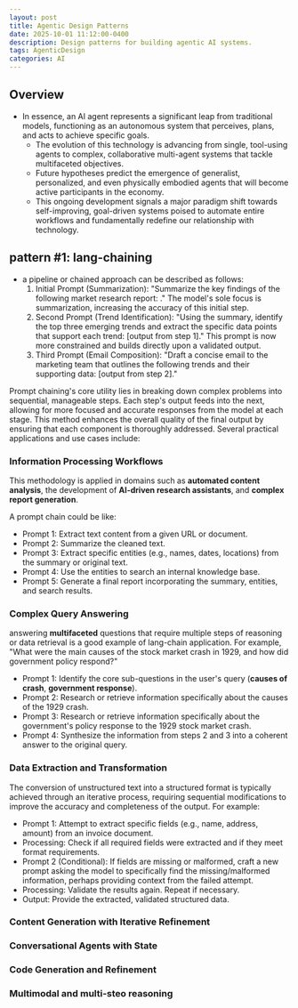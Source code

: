 ```yaml
---
layout: post
title: Agentic Design Patterns
date: 2025-10-01 11:12:00-0400
description: Design patterns for building agentic AI systems.
tags: AgenticDesign 
categories: AI
---
```


## Overview 

- In essence, an AI agent represents a significant leap from traditional models, 
functioning as an autonomous system that perceives, plans, and acts to achieve 
specific goals.
  - The evolution of this technology is advancing from single, tool-using 
agents to complex, collaborative multi-agent systems that tackle multifaceted objectives. 
  - Future hypotheses predict the emergence of generalist, personalized, and even 
physically embodied agents that will become active participants in the economy.
  - This ongoing development signals a major paradigm shift towards self-improving, goal-driven systems poised to automate entire workflows and fundamentally redefine our 
relationship with technology.


## pattern #1: lang-chaining

- a pipeline or chained approach can be described as follows: 
  1. Initial Prompt (Summarization): "Summarize the key findings of the following market research report: ." The model's sole focus is summarization, increasing the 
accuracy of this initial step. 
  2. Second Prompt (Trend Identification): "Using the summary, identify the top three 
emerging trends and extract the specific data points that support each trend: [output 
from step 1]." This prompt is now more constrained and builds directly upon a validated 
output. 
  3. Third Prompt (Email Composition): "Draft a concise email to the marketing team that 
outlines the following trends and their supporting data: [output from step 2]."


Prompt chaining's core utility lies in breaking down complex problems into sequential, manageable steps. Each step's output feeds into the next, allowing for more focused and accurate responses from the model at each stage. This method enhances the overall quality of the final output by ensuring that each component is thoroughly addressed. Several practical applications and use cases include:

### Information Processing Workflows
This methodology is applied in domains such as **automated content analysis**, the development 
of **AI-driven research assistants**, and **complex report generation**. 

A prompt chain could be like: 

- Prompt 1: Extract text content from a given URL or document. 
- Prompt 2: Summarize the cleaned text. 
- Prompt 3: Extract specific entities (e.g., names, dates, locations) from the summary or original text. 
- Prompt 4: Use the entities to search an internal knowledge base. 
- Prompt 5: Generate a final report incorporating the summary, entities, and search results. 

### Complex Query Answering

answering **multifaceted** questions that require multiple steps of reasoning or data retrieval is a good example of lang-chain application. For example,  "What were the main causes of the stock market crash in 1929, and how did government policy respond?" 

- Prompt 1: Identify the core sub-questions in the user's query (**causes of crash**, **government response**). 
- Prompt 2: Research or retrieve information specifically about the causes of the 1929 crash. 
- Prompt 3: Research or retrieve information specifically about the government's policy response to the 1929 stock market crash. 
- Prompt 4: Synthesize the information from steps 2 and 3 into a coherent answer to the original query. 

### Data Extraction and Transformation

The conversion of unstructured text into a structured 
format is typically achieved through an iterative process, requiring sequential modifications to 
improve the accuracy and completeness of the output. For example:

- Prompt 1: Attempt to extract specific fields (e.g., name, address, amount) from an invoice document. 
- Processing: Check if all required fields were extracted and if they meet format requirements. 
- Prompt 2 (Conditional): If fields are missing or malformed, craft a new prompt asking the model to specifically find the missing/malformed information, perhaps providing context from the failed attempt. 
- Processing: Validate the results again. Repeat if necessary. 
- Output: Provide the extracted, validated structured data.


### Content Generation with Iterative Refinement

### Conversational Agents with State

### Code Generation and Refinement

### Multimodal and multi-steo reasoning